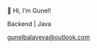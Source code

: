   
  👋 Hi, I’m Gunel! 
 
 Backend | Java 
 
 gunelbalayeva@outlook.com
 
<!---
gunelbalayeva/gunelbalayeva is a ✨ special ✨ repository because its `README.md` (this file) appears on your GitHub profile.
You can click the Preview link to take a look at your changes.
--->
